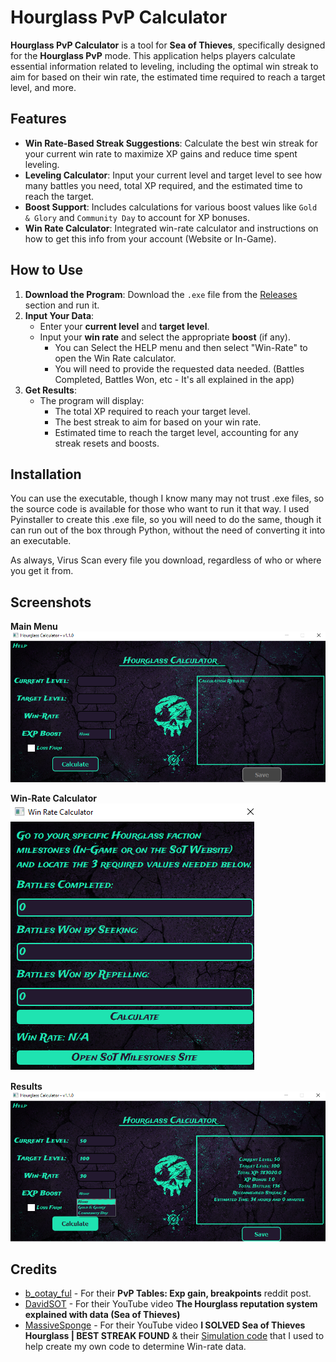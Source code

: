 # Hourglass PvP Calculator

**Hourglass PvP Calculator** is a tool for **Sea of Thieves**, specifically designed for the **Hourglass PvP** mode.
This application helps players calculate essential information related to leveling, including the optimal win streak to aim for based on their win rate, the estimated time required to reach a target level, and more.

## Features

- **Win Rate-Based Streak Suggestions**: Calculate the best win streak for your current win rate to maximize XP gains and reduce time spent leveling.
- **Leveling Calculator**: Input your current level and target level to see how many battles you need, total XP required, and the estimated time to reach the target.
- **Boost Support**: Includes calculations for various boost values like `Gold & Glory` and `Community Day` to account for XP bonuses.
- **Win Rate Calculator**: Integrated win-rate calculator and instructions on how to get this info from your account (Website or In-Game).

## How to Use

1. **Download the Program**: Download the `.exe` file from the [Releases](https://github.com/Seshnik/Hourglass-Calculator/releases) section and run it.
2. **Input Your Data**:
   - Enter your **current level** and **target level**.
   - Input your **win rate** and select the appropriate **boost** (if any).
     - You can Select the HELP menu and then select "Win-Rate" to open the Win Rate calculator.
     - You will need to provide the requested data needed. (Battles Completed, Battles Won, etc - It's all explained in the app)
3. **Get Results**:
   - The program will display:
     - The total XP required to reach your target level.
     - The best streak to aim for based on your win rate.
     - Estimated time to reach the target level, accounting for any streak resets and boosts.

## Installation

You can use the executable, though I know many may not trust .exe files, so the source code is available for those who want to run it that way.
I used Pyinstaller to create this .exe file, so you will need to do the same, though it can run out of the box through Python, without the need of converting it into an executable.

As always, Virus Scan every file you download, regardless of who or where you get it from.

## Screenshots

**Main Menu**  
![Main](screenshots/main.png)

**Win-Rate Calculator**  
![Win-Rate](screenshots/winrate.png)

**Results**  
![Results](screenshots/results.png)

## Credits

- [b_ootay_ful](https://www.reddit.com/user/b_ootay_ful/) - For their **PvP Tables: Exp gain, breakpoints** reddit post.
- [DavidSOT](https://www.youtube.com/@DavidSOT) - For their YouTube video **The Hourglass reputation system explained with data (Sea of Thieves)**
- [MassiveSponge](https://www.youtube.com/@massivesponge) - For their YouTube video **I SOLVED Sea of Thieves Hourglass | BEST STREAK FOUND** & their [Simulation code](https://github.com/massivesponge/hourglass-solve) that I used to help create my own code to determine Win-rate data.

